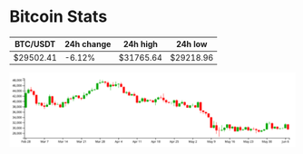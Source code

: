 # Bitcoin Stats

BTC/USDT|24h change|24h high|24h low|
|---|---|---|---|
|$29502.41|-6.12%|$31765.64|$29218.96|

<img src="./chart.svg">
